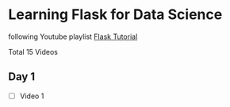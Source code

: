 # Learning Flask for Data Science

following Youtube playlist [Flask Tutorial](https://www.youtube.com/playlist?list=PL-osiE80TeTs4UjLw5MM6OjgkjFeUxCYH)

Total 15 Videos
## Day 1
-[ ] Video 1


